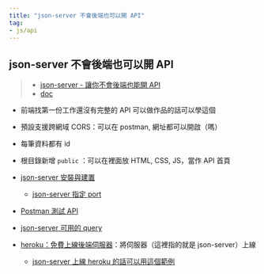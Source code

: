 ```yaml
---
title: "json-server 不會後端也可以開 API"
tag: 
- js/api
---
```


##  json-server 不會後端也可以開 API

>- [json-server - 讓你不會後端也能開 API](https://youtu.be/9TAanXxNvEI)
>- [doc](https://github.com/typicode/json-server)

- 前端找第一份工作還沒有完整的 API 可以做作品的話可以學這個
- 預設支援跨網域 CORS：可以在 postman, 網址都可以開啟（嗎）
- 每筆資料都有 id
- 根目錄新增 `public` ：可以在裡面放 HTML, CSS, JS，當作 API 首頁

- [json-server 安裝與建置](json-server%20安裝與建置.md)
	- [json-server 指定 port](json-server%20指定%20port.md)
- [Postman 測試 API](Postman%20測試%20API.md)
- [json-server 可用的 query](json-server%20可用的%20query.md)
- [heroku：免費上線後端伺服器](heroku：免費上線後端伺服器.md)：將伺服器（這裡指的就是 json-server）上線
	- [json-server 上線 heroku 的話可以用這個範例](json-server%20上線%20heroku%20的話可以用這個範例.md)


